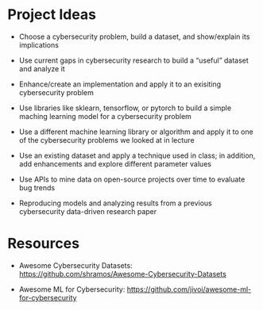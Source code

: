 # Project Ideas

- Choose a cybersecurity problem, build a dataset, and show/explain its implications

- Use current gaps in cybersecurity research to build a “useful” dataset and analyze it

- Enhance/create an implementation and apply it to an exisiting cybersecurity problem

- Use libraries like sklearn, tensorflow, or pytorch to build a simple maching learning model for a cybersecurity problem

- Use a different machine learning library or algorithm and apply it to one of the cybersecurity problems we looked at in lecture

- Use an existing dataset and apply a technique used in class; in addition, add enhancements and explore different parameter values

- Use APIs to mine data on open-source projects over time to evaluate bug trends

- Reproducing models and analyzing results from a previous cybersecurity data-driven research paper

# Resources

- Awesome Cybersecurity Datasets: https://github.com/shramos/Awesome-Cybersecurity-Datasets

- Awesome ML for Cybersecurity: https://github.com/jivoi/awesome-ml-for-cybersecurity
